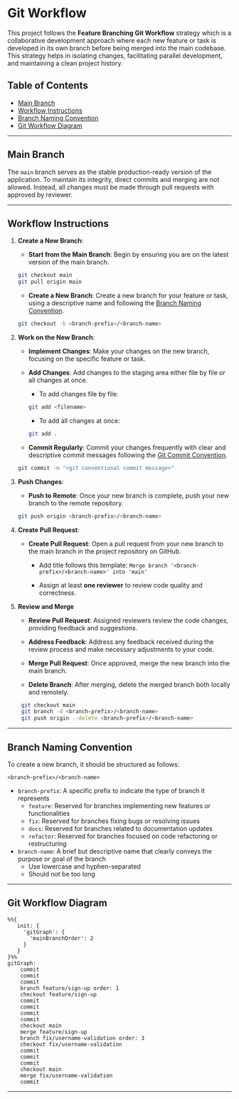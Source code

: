 # Git Workflow

This project follows the **Feature Branching Git Workflow** strategy which is a collaborative development approach where
each new feature or task is developed in its own branch before being merged into the main codebase. This strategy helps 
in isolating changes, facilitating parallel development, and maintaining a clean project history.

## Table of Contents

- [Main Branch](#main-branch)
- [Workflow Instructions](#workflow-instructions)
- [Branch Naming Convention](#branch-naming-convention)
- [Git Workflow Diagram](#git-workflow-diagram)

---

## Main Branch

The `main` branch serves as the stable production-ready version of the application. To maintain its integrity, direct 
commits and merging are not allowed. Instead, all changes must be made through pull requests with approved by reviewer.

---

## Workflow Instructions

1. **Create a New Branch**:

    - **Start from the Main Branch**: Begin by ensuring you are on the latest version of the main branch.

    ```sh
    git checkout main
    git pull origin main
    ```
   
    - **Create a New Branch**: Create a new branch for your feature or task, using a descriptive name and following 
        the [Branch Naming Convention](#branch-naming-convention).

    ```sh
    git checkout -b <branch-prefix>/<branch-name>
    ```

2. **Work on the New Branch**:

    - **Implement Changes**: Make your changes on the new branch, focusing on the specific feature or task.

    - **Add Changes**: Add changes to the staging area either file by file or all changes at once.

      - To add changes file by file:

      ```sh
      git add <filename>
      ```

      - To add all changes at once:

      ```sh
      git add .
      ```

    - **Commit Regularly**: Commit your changes frequently with clear and descriptive commit messages following the 
        [Git Commit Convention](git-commit-convention.md).

    ```sh
    git commit -m "<git conventional commit message>"
    ```

3. **Push Changes**:

    - **Push to Remote**: Once your new branch is complete, push your new branch to the remote repository.

    ```sh
    git push origin <branch-prefix>/<branch-name>
    ```

4. **Create Pull Request**:

   - **Create Pull Request**: Open a pull request from your new branch to the main branch in the project repository 
       on GitHub.

     - Add title follows this template: `Merge branch '<branch-prefix>/<branch-name>' into 'main'`

     - Assign at least **one reviewer** to review code quality and correctness.

5. **Review and Merge**

   - **Review Pull Request**: Assigned reviewers review the code changes, providing feedback and suggestions.

   - **Address Feedback**: Address any feedback received during the review process and make necessary adjustments to 
       your code.

   - **Merge Pull Request**: Once approved, merge the new branch into the main branch.

   - **Delete Branch**: After merging, delete the merged branch both locally and remotely.

   ```sh
    git checkout main
    git branch -d <branch-prefix>/<branch-name>
    git push origin --delete <branch-prefix>/<branch-name>
   ```

---

## Branch Naming Convention

To create a new branch, it should be structured as follows:

```
<branch-prefix>/<branch-name>
```

- `branch-prefix`: A specific prefix to indicate the type of branch it represents
  - `feature`: Reserved for branches implementing new features or functionalities
  - `fix`: Reserved for branches fixing bugs or resolving issues
  - `docs`: Reserved for branches related to documentation updates
  - `refactor`: Reserved for branches focused on code refactoring or restructuring
- `branch-name`: A brief but descriptive name that clearly conveys the purpose or goal of the branch
  - Use lowercase and hyphen-separated
  - Should not be too long

---

## Git Workflow Diagram

```mermaid
%%{
   init: {
     'gitGraph': {
       'mainBranchOrder': 2
     }
   }
}%%
gitGraph:
    commit
    commit
    commit
    branch feature/sign-up order: 1
    checkout feature/sign-up
    commit
    commit
    commit
    commit
    checkout main
    merge feature/sign-up
    branch fix/username-validation order: 3
    checkout fix/username-validation
    commit
    commit
    commit
    checkout main
    merge fix/username-validation
    commit
```

---